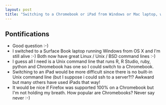 ```yaml
---
layout: post
title: "Switching to a Chromebook or iPad from Windows or Mac laptop, what would it take?"
---
```

## Pontifications

* Good question :-)
* I switched to a Surface Book laptop running Windows from OS X and I'm still alive :-) Both now have great Linux / Unix / BSD command lines :-)
* I guess all I need is a Unix command line that runs R, R Studio, ruby, python and Chromebook has one so I could switch to a Chromebook.
* Switching to an iPad would be more difficult since there is no built-in Unix command line (but I suppose i could ssh to a server?!? Awkward but many others have used iPads that way!
* It would be nice if Firefox was supported 100% on a Chromebook but I'm not holding my breath. How popular are Chromebooks? Never say never :-)
